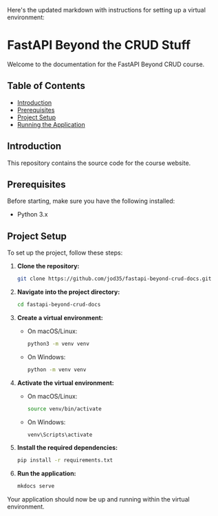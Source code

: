 Here's the updated markdown with instructions for setting up a virtual environment:

# FastAPI Beyond the CRUD Stuff

Welcome to the documentation for the FastAPI Beyond CRUD course.

## Table of Contents
- [Introduction](#introduction)
- [Prerequisites](#prerequisites)
- [Project Setup](#project-setup)
- [Running the Application](#running-the-application)

## Introduction
This repository contains the source code for the course website.

## Prerequisites
Before starting, make sure you have the following installed:

- Python 3.x

## Project Setup
To set up the project, follow these steps:

1. **Clone the repository:**
    ```bash
    git clone https://github.com/jod35/fastapi-beyond-crud-docs.git
    ```

2. **Navigate into the project directory:**
    ```bash
    cd fastapi-beyond-crud-docs
    ```

3. **Create a virtual environment:**
   - On macOS/Linux:
     ```bash
     python3 -m venv venv
     ```
   - On Windows:
     ```bash
     python -m venv venv
     ```

4. **Activate the virtual environment:**
   - On macOS/Linux:
     ```bash
     source venv/bin/activate
     ```
   - On Windows:
     ```bash
     venv\Scripts\activate
     ```

5. **Install the required dependencies:**
    ```bash
    pip install -r requirements.txt
    ```

6. **Run the application:**
    ```bash
    mkdocs serve
    ```

Your application should now be up and running within the virtual environment.
